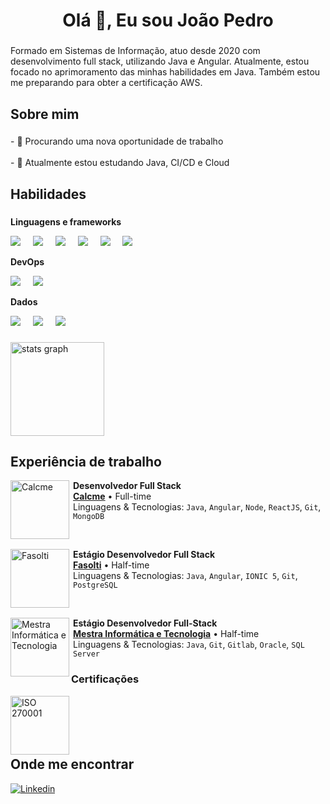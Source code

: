 <h1 align="center">Olá 👋, Eu sou João Pedro</h1>

###

<p align="left">Formado em Sistemas de Informação, atuo desde 2020 com desenvolvimento full stack, utilizando Java e Angular. Atualmente, estou focado no aprimoramento das minhas habilidades em Java. Também estou me preparando para obter a certificação AWS.</p>

###

<h2 align="left">Sobre mim</h2>

###

<p align="left">- 🔭 Procurando uma nova oportunidade de trabalho<br><br>- 🌱 Atualmente estou estudando Java, CI/CD e Cloud</p>

###

<h2 align="left">Habilidades</h2>

###

**Linguagens e frameworks**

<div align="left">
  <img src="https://img.shields.io/badge/Java-ED8B00?style=for-the-badge&logo=openjdk&logoColor=white" target="_blank">
  <img width="12" />
  <img src="https://img.shields.io/badge/Spring-6DB33F?style=for-the-badge&logo=spring&logoColor=white" target="_blank">
  <img width="12" />
  <img src="https://img.shields.io/badge/Angular-DD0031?style=for-the-badge&logo=angular&logoColor=white" target="_blank">
  <img width="12" />
  <img src="https://img.shields.io/badge/Node.js-43853D?style=for-the-badge&logo=node.js&logoColor=white" target="_blank">
  <img width="12" />
  <img src="https://img.shields.io/badge/HTML5-E34F26?style=for-the-badge&logo=html5&logoColor=white" target="_blank">
  <img width="12" />
  <img src="https://img.shields.io/badge/React-20232A?style=for-the-badge&logo=react&logoColor=61DAFB" target="_blank">
  <img width="12" />
</div>

**DevOps**

<div align="left">
  <img src="https://img.shields.io/badge/GIT-E44C30?style=for-the-badge&logo=git&logoColor=white" target="_blank">
  <img width="12" />
  <img src="https://img.shields.io/badge/DOCKER-007EC6?style=for-the-badge&logo=docker&logoColor=white" target="_blank">
  <img width="12" />
</div>

**Dados**

<div align="left">
  <img src="https://img.shields.io/badge/MySQL-00000F?style=for-the-badge&logo=mysql&logoColor=white" target="_blank">
  <img width="12" />
  <img src="https://img.shields.io/badge/PostgreSQL-316192?style=for-the-badge&logo=postgresql&logoColor=white" target="_blank">
  <img width="12" />
  <img src="https://img.shields.io/badge/MongoDB-4EA94B?style=for-the-badge&logo=mongodb&logoColor=white" target="_blank">
  <img width="12" />
</div>


###

<div align="left">
  <img src="https://github-readme-stats.vercel.app/api?username=j-pedro&hide_title=false&hide_rank=false&show_icons=true&include_all_commits=true&count_private=true&disable_animations=false&theme=tokyonight&locale=en&hide_border=false&order=1" height="150" alt="stats graph"  />
</div>

###

<h2 align="left">Experiência de trabalho</h2>

[<img align="left" height="94px" width="94px" alt="Calcme" src="https://cdn.sonicadigital.com.br/blusoft-inst/storage/custom-page/5860/original-660ffe9b7840b.png"/>](https://www.calcme.com.br/)

<div style="margin-left:100px">

**Desenvolvedor Full Stack** \
[**Calcme**](https://www.calcme.com.br/) • Full-time \
Linguagens & Tecnologias: `Java`, `Angular`, `Node`, `ReactJS`, `Git`, `MongoDB`

</div>

<br/>

[<img align="left" height="94px" width="94px" alt="Fasolti" src="https://media.licdn.com/dms/image/C4D0BAQHEfyF53Swnkg/company-logo_200_200/0/1631306359349?e=2147483647&v=beta&t=Bo8d6oyUVSX8B1CpJe6wlo49ECnJDCCer3UNkTvHA2o"/>](https://www.fasolti.com.br/)

<div style="margin-left:100px">

**Estágio Desenvolvedor Full Stack** \
[**Fasolti**](https://www.fasolti.com.br/) • Half-time \
Linguagens & Tecnologias: `Java`, `Angular`, `IONIC 5`, `Git`, `PostgreSQL`

</div>

<br/>

[<img align="left" height="94px" width="94px" alt="Mestra Informática e Tecnologia" src="https://media.licdn.com/dms/image/v2/C4E0BAQHkXmYPlxlOew/company-logo_100_100/company-logo_100_100/0/1630593705779?e=1735776000&v=beta&t=sj33KUH1DH4vkvHK-d9E61vsGv8_s9cmn5RU0j5ApR0"/>](https://mestrainfo.com.br/site/)

<div style="margin-left:100px">

**Estágio Desenvolvedor Full-Stack** \
[**Mestra Informática e Tecnologia**](https://mestrainfo.com.br/site/) • Half-time \
Linguagens & Tecnologias: `Java`, `Git`, `Gitlab`, `Oracle`, `SQL Server`

</div>

### Certificações

[<img align="left" height="94px" width="94px" alt="ISO 270001" src="https://e7.pngegg.com/pngimages/544/585/png-clipart-27001-iso-certified-logo-iso-iec-27001-2013-information-security-management-certification-international-organization-for-standardization-agency-publisher-miscellaneous-text.png"/>](https://www.27001.pt/)

<br/><br/>
<br/><br/>

## Onde me encontrar

[![Linkedin](https://img.shields.io/badge/-Joao‎_Pedro-blue?style=flat-square&logo=Linkedin&logoColor=white&link=https://www.linkedin.com/in/joao-pedro-jesus/)](https://www.linkedin.com/in/joao-pedro-jesus/)
